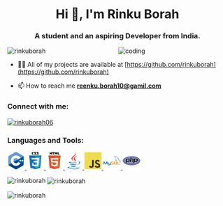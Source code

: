 <h1 align="center">Hi 👋, I'm Rinku Borah</h1>
<h3 align="center">A student and an aspiring Developer from India.</h3>
<img align="right" alt="coding" width="250" src="https://bestanimations.com/Books/reading-book-rainy-day-illustration-animated-gif.gif"

<p align="left"> <img src="https://komarev.com/ghpvc/?username=rinkuborah&label=Profile%20views&color=0e75b6&style=flat" alt="rinkuborah" /> </p>

- 👨‍💻 All of my projects are available at [https://github.com/rinkuborah](https://github.com/rinkuborah)

- 📫 How to reach me **reenku.borah10@gamil.com**

<h3 align="left">Connect with me:</h3>
<p align="left">
<a href="https://linkedin.com/in/rinkuborah06" target="blank"><img align="center" src="https://raw.githubusercontent.com/rahuldkjain/github-profile-readme-generator/master/src/images/icons/Social/linked-in-alt.svg" alt="rinkuborah06" height="30" width="40" /></a>
</p>

<h3 align="left">Languages and Tools:</h3>
<p align="left"> <a href="https://www.w3schools.com/cpp/" target="_blank" rel="noreferrer"> <img src="https://raw.githubusercontent.com/devicons/devicon/master/icons/cplusplus/cplusplus-original.svg" alt="cplusplus" width="40" height="40"/> </a> <a href="https://www.w3schools.com/css/" target="_blank" rel="noreferrer"> <img src="https://raw.githubusercontent.com/devicons/devicon/master/icons/css3/css3-original-wordmark.svg" alt="css3" width="40" height="40"/> </a> <a href="https://www.w3.org/html/" target="_blank" rel="noreferrer"> <img src="https://raw.githubusercontent.com/devicons/devicon/master/icons/html5/html5-original-wordmark.svg" alt="html5" width="40" height="40"/> </a> <a href="https://www.java.com" target="_blank" rel="noreferrer"> <img src="https://raw.githubusercontent.com/devicons/devicon/master/icons/java/java-original.svg" alt="java" width="40" height="40"/> </a> <a href="https://developer.mozilla.org/en-US/docs/Web/JavaScript" target="_blank" rel="noreferrer"> <img src="https://raw.githubusercontent.com/devicons/devicon/master/icons/javascript/javascript-original.svg" alt="javascript" width="40" height="40"/> </a> <a href="https://www.mysql.com/" target="_blank" rel="noreferrer"> <img src="https://raw.githubusercontent.com/devicons/devicon/master/icons/mysql/mysql-original-wordmark.svg" alt="mysql" width="40" height="40"/> </a> <a href="https://www.php.net" target="_blank" rel="noreferrer"> <img src="https://raw.githubusercontent.com/devicons/devicon/master/icons/php/php-original.svg" alt="php" width="40" height="40"/> </a> </p>

<p><img align="left" src="https://github-readme-stats.vercel.app/api/top-langs?username=rinkuborah&show_icons=true&locale=en&layout=compact" alt="rinkuborah" /></p>

<p>&nbsp;<img align="center" src="https://github-readme-stats.vercel.app/api?username=rinkuborah&show_icons=true&locale=en" alt="rinkuborah" /></p>

<p><img align="center" src="https://github-readme-streak-stats.herokuapp.com/?user=rinkuborah&" alt="rinkuborah" /></p>

